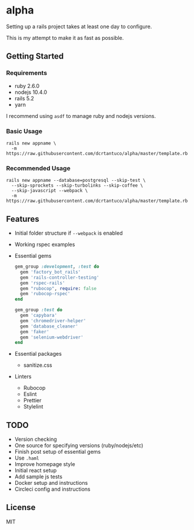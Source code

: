 # alpha

Setting up a rails project takes at least one day to configure.

This is my attempt to make it as fast as possible.

## Getting Started

### Requirements

- ruby 2.6.0
- nodejs 10.4.0
- rails 5.2
- yarn

I recommend using `asdf` to manage ruby and nodejs versions.

### Basic Usage

```
rails new appname \
  -m https://raw.githubusercontent.com/dcrtantuco/alpha/master/template.rb
```

### Recommended Usage

```
rails new appname --database=postgresql --skip-test \
  --skip-sprockets --skip-turbolinks --skip-coffee \
  --skip-javascript --webpack \
  -m https://raw.githubusercontent.com/dcrtantuco/alpha/master/template.rb
```

## Features

- Initial folder structure if `--webpack` is enabled
- Working rspec examples
- Essential gems

  ```ruby
  gem_group :development, :test do
    gem 'factory_bot_rails'
    gem 'rails-controller-testing'
    gem 'rspec-rails'
    gem "rubocop", require: false
    gem 'rubocop-rspec'
  end

  gem_group :test do
    gem 'capybara'
    gem 'chromedriver-helper'
    gem 'database_cleaner'
    gem 'faker'
    gem 'selenium-webdriver'
  end
  ```

- Essential packages
  - sanitize.css
- Linters
  - Rubocop
  - Eslint
  - Prettier
  - Stylelint

## TODO

- Version checking
- One source for specifying versions (ruby/nodejs/etc)
- Finish post setup of essential gems
- Use `.haml`
- Improve homepage style
- Initial react setup
- Add sample js tests
- Docker setup and instructions
- Circleci config and instructions

## License

MIT
